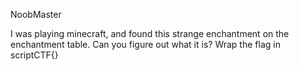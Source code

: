 NoobMaster

I was playing minecraft, and found this strange enchantment on the enchantment table. Can you figure out what it is? Wrap the flag in scriptCTF{}
